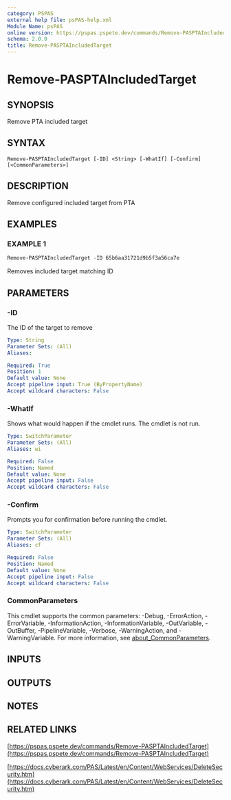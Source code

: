 ```yaml
---
category: PSPAS
external help file: psPAS-help.xml
Module Name: psPAS
online version: https://pspas.pspete.dev/commands/Remove-PASPTAIncludedTarget
schema: 2.0.0
title: Remove-PASPTAIncludedTarget
---
```


# Remove-PASPTAIncludedTarget

## SYNOPSIS
Remove PTA included target

## SYNTAX

```
Remove-PASPTAIncludedTarget [-ID] <String> [-WhatIf] [-Confirm] [<CommonParameters>]
```

## DESCRIPTION
Remove configured included target from PTA

## EXAMPLES

### EXAMPLE 1
```powershell
Remove-PASPTAIncludedTarget -ID 65b6aa31721d9b5f3a56ca7e
```

Removes included target matching ID

## PARAMETERS

### -ID
The ID of the target to remove

```yaml
Type: String
Parameter Sets: (All)
Aliases:

Required: True
Position: 1
Default value: None
Accept pipeline input: True (ByPropertyName)
Accept wildcard characters: False
```

### -WhatIf
Shows what would happen if the cmdlet runs.
The cmdlet is not run.

```yaml
Type: SwitchParameter
Parameter Sets: (All)
Aliases: wi

Required: False
Position: Named
Default value: None
Accept pipeline input: False
Accept wildcard characters: False
```

### -Confirm
Prompts you for confirmation before running the cmdlet.

```yaml
Type: SwitchParameter
Parameter Sets: (All)
Aliases: cf

Required: False
Position: Named
Default value: None
Accept pipeline input: False
Accept wildcard characters: False
```

### CommonParameters
This cmdlet supports the common parameters: -Debug, -ErrorAction, -ErrorVariable, -InformationAction, -InformationVariable, -OutVariable, -OutBuffer, -PipelineVariable, -Verbose, -WarningAction, and -WarningVariable. For more information, see [about_CommonParameters](http://go.microsoft.com/fwlink/?LinkID=113216).

## INPUTS

## OUTPUTS

## NOTES

## RELATED LINKS

[https://pspas.pspete.dev/commands/Remove-PASPTAIncludedTarget](https://pspas.pspete.dev/commands/Remove-PASPTAIncludedTarget)

[https://docs.cyberark.com/PAS/Latest/en/Content/WebServices/DeleteSecurity.htm](https://docs.cyberark.com/PAS/Latest/en/Content/WebServices/DeleteSecurity.htm)
